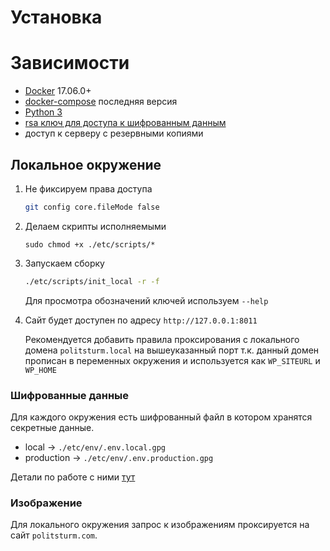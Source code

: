 # Установка

# Зависимости

 - [Docker](https://docs.docker.com/install/) 17.06.0+
 - [docker-compose](https://docs.docker.com/compose/overview/) последняя версия
 - [Python 3](https://www.python.org/)
 - [rsa ключ для доступа к шифрованным данным](./docs/gpg.md)
 - доступ к серверу с резервными копиями

## Локальное окружение

1. Не фиксируем права доступа
    ```bash
    git config core.fileMode false
    ```

2. Делаем скрипты исполняемыми

    ```
    sudo chmod +x ./etc/scripts/*
    ```

3. Запускаем сборку
    ```bash
    ./etc/scripts/init_local -r -f
    ```

    Для просмотра обозначений ключей используем `--help`

4. Сайт будет доступен по адресу `http://127.0.0.1:8011`

    Рекомендуется добавить правила проксирования с локального домена `politsturm.local`
    на вышеуказанный порт т.к. данный домен прописан в переменных окружения и
    используется как `WP_SITEURL` и `WP_HOME`

### Шифрованные данные
Для каждого окружения есть шифрованный файл в котором хранятся секретные данные.

 - local -> `./etc/env/.env.local.gpg`
 - production -> `./etc/env/.env.production.gpg`

Детали по работе с ними [тут](./docs/gpg.md)

### Изображение
Для локального окружения запрос к изображениям проксируется на сайт `politsturm.com`.
